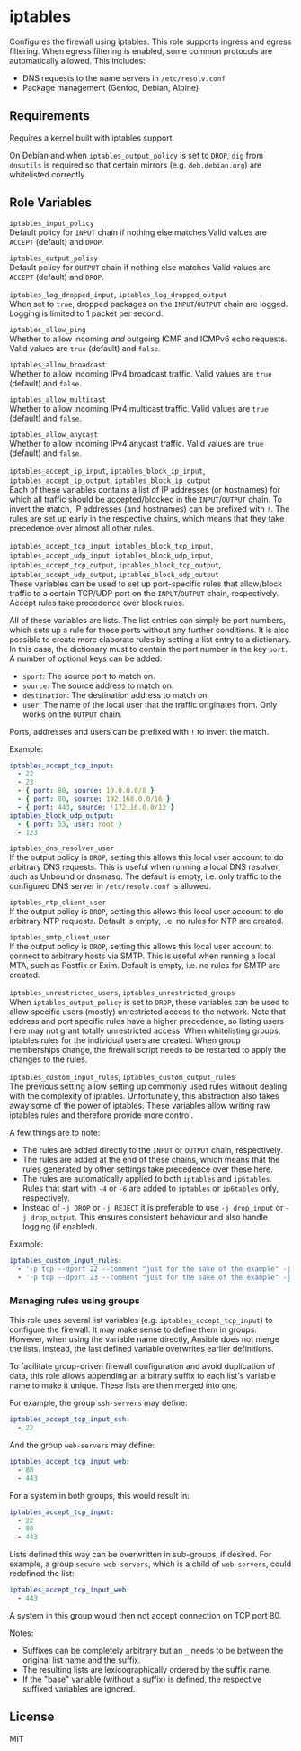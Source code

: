 iptables
========

Configures the firewall using iptables.
This role supports ingress and egress filtering.
When egress filtering is enabled, some common protocols are automatically allowed.
This includes:
* DNS requests to the name servers in `/etc/resolv.conf`
* Package management (Gentoo, Debian, Alpine)

Requirements
------------

Requires a kernel built with iptables support.

On Debian and when `iptables_output_policy` is set to `DROP`, `dig` from `dnsutils` is required so that certain mirrors (e.g. `deb.debian.org`) are whitelisted correctly.

Role Variables
--------------

`iptables_input_policy`  
Default policy for `INPUT` chain if nothing else matches
Valid values are `ACCEPT` (default) and `DROP`.

`iptables_output_policy`  
Default policy for `OUTPUT` chain if nothing else matches
Valid values are `ACCEPT` (default) and `DROP`.

`iptables_log_dropped_input`, `iptables_log_dropped_output`  
When set to `true`, dropped packages on the `INPUT`/`OUTPUT` chain are logged.
Logging is limited to 1 packet per second.

`iptables_allow_ping`  
Whether to allow incoming *and* outgoing ICMP and ICMPv6 echo requests.
Valid values are `true` (default) and `false`.

`iptables_allow_broadcast`  
Whether to allow incoming IPv4 broadcast traffic.
Valid values are `true` (default) and `false`.

`iptables_allow_multicast`  
Whether to allow incoming IPv4 multicast traffic.
Valid values are `true` (default) and `false`.

`iptables_allow_anycast`  
Whether to allow incoming IPv4 anycast traffic.
Valid values are `true` (default) and `false`.

`iptables_accept_ip_input`, `iptables_block_ip_input`, `iptables_accept_ip_output`, `iptables_block_ip_output`  
Each of these variables contains a list of IP addresses (or hostnames) for which all traffic should be accepted/blocked in the `INPUT`/`OUTPUT` chain.
To invert the match, IP addresses (and hostnames) can be prefixed with `!`.
The rules are set up early in the respective chains, which means that they take precedence over almost all other rules.

`iptables_accept_tcp_input`, `iptables_block_tcp_input`, `iptables_accept_udp_input`, `iptables_block_udp_input`, `iptables_accept_tcp_output`, `iptables_block_tcp_output`, `iptables_accept_udp_output`, `iptables_block_udp_output`  
These variables can be used to set up port-specific rules that allow/block traffic to a certain TCP/UDP port on the `INPUT`/`OUTPUT` chain, respectively.
Accept rules take precedence over block rules.

All of these variables are lists.
The list entries can simply be port numbers, which sets up a rule for these ports without any further conditions.
It is also possible to create more elaborate rules by setting a list entry to a dictionary.
In this case, the dictionary must to contain the port number in the key `port`.
A number of optional keys can be added:
* `sport`: The source port to match on.
* `source`: The source address to match on.
* `destination`: The destination address to match on.
* `user`: The name of the local user that the traffic originates from. Only works on the `OUTPUT` chain.

Ports, addresses and users can be prefixed with `!` to invert the match.

Example:
```yaml
iptables_accept_tcp_input:
  - 22
  - 23
  - { port: 80, source: 10.0.0.0/8 }
  - { port: 80, source: 192.168.0.0/16 }
  - { port: 443, source: !172.16.0.0/12 }
iptables_block_udp_output:
  - { port: 53, user: root }
  - 123
```

`iptables_dns_resolver_user`  
If the output policy is `DROP`, setting this allows this local user account to do arbitrary DNS requests.
This is useful when running a local DNS resolver, such as Unbound or dnsmasq.
The default is empty, i.e. only traffic to the configured DNS server in `/etc/resolv.conf` is allowed.

`iptables_ntp_client_user`  
If the output policy is `DROP`, setting this allows this local user account to do arbitrary NTP requests.
Default is empty, i.e. no rules for NTP are created.

`iptables_smtp_client_user`  
If the output policy is `DROP`, setting this allows this local user account to connect to arbitrary hosts via SMTP.
This is useful when running a local MTA, such as Postfix or Exim.
Default is empty, i.e. no rules for SMTP are created.

`iptables_unrestricted_users`, `iptables_unrestricted_groups`  
When `iptables_output_policy` is set to `DROP`, these variables can be used to allow specific users (mostly) unrestricted access to the network.
Note that address and port specific rules have a higher precedence, so listing users here may not grant totally unrestricted access.
When whitelisting groups, iptables rules for the individual users are created.
When group memberships change, the firewall script needs to be restarted to apply the changes to the rules.

`iptables_custom_input_rules`, `iptables_custom_output_rules`  
The previous setting allow setting up commonly used rules without dealing with the complexity of iptables.
Unfortunately, this abstraction also takes away some of the power of iptables.
These variables allow writing raw iptables rules and therefore provide more control.

A few things are to note:
* The rules are added directly to the `INPUT` or `OUTPUT` chain, respectively.
* The rules are added at the end of these chains, which means that the rules generated by other settings take precedence over these here.
* The rules are automatically applied to both `iptables` and `ip6tables`.
  Rules that start with `-4` or `-6` are added to `iptables` or `ip6tables` only, respectively.
* Instead of `-j DROP` or `-j REJECT` it is preferable to use `-j drop_input` or `-j drop_output`.
  This ensures consistent behaviour and also handle logging (if enabled).

Example:
```yaml
iptables_custom_input_rules:
  - '-p tcp --dport 22 --comment "just for the sake of the example" -j ACCEPT'
  - '-p tcp --dport 23 --comment "just for the sake of the example" -j drop_input'
```

### Managing rules using groups

This role uses several list variables (e.g. `iptables_accept_tcp_input`) to configure the firewall.
It may make sense to define them in groups.
However, when using the variable name directly, Ansible does not merge the lists.
Instead, the last defined variable overwrites earlier definitions.

To facilitate group-driven firewall configuration and avoid duplication of data, this role allows appending an arbitrary suffix to each list's variable name to make it unique.
These lists are then merged into one.

For example, the group `ssh-servers` may define:
```yaml
iptables_accept_tcp_input_ssh:
  - 22
```
And the group `web-servers` may define:
```yaml
iptables_accept_tcp_input_web:
  - 80
  - 443
```
For a system in both groups, this would result in:
```yaml
iptables_accept_tcp_input:
  - 22
  - 80
  - 443
```
Lists defined this way can be overwritten in sub-groups, if desired.
For example, a group `secure-web-servers`, which is a child of `web-servers`, could redefined the list:
```yaml
iptables_accept_tcp_input_web:
  - 443
```
A system in this group would then not accept connection on TCP port 80.

Notes:
* Suffixes can be completely arbitrary but an `_` needs to be between the original list name and the suffix.
* The resulting lists are lexicographically ordered by the suffix name.
* If the "base" variable (without a suffix) is defined, the respective suffixed variables are ignored.

License
-------

MIT
